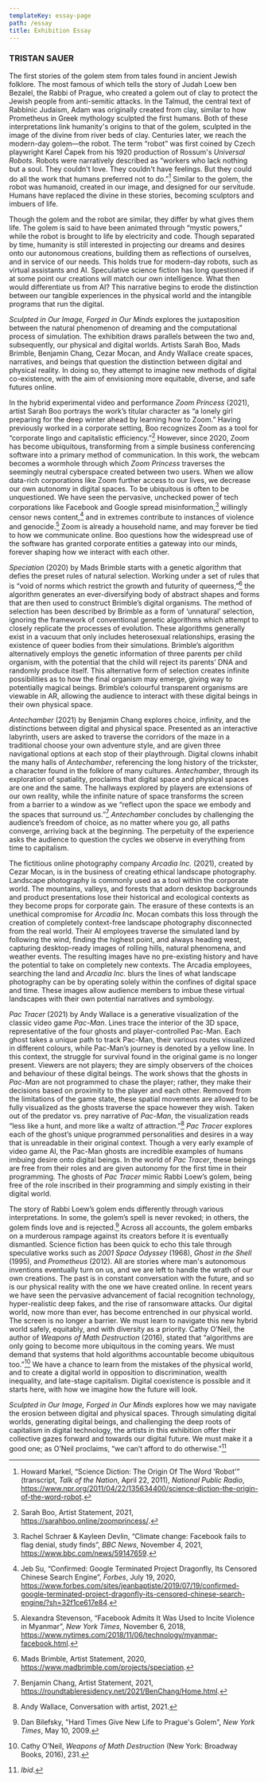 ```yaml
---
templateKey: essay-page
path: /essay
title: Exhibition Essay
---
```

### TRISTAN SAUER

The first stories of the golem stem from tales found in ancient Jewish folklore. The most famous of which tells the story of Judah Loew ben Bezalel, the Rabbi of Prague, who created a golem out of clay to protect the Jewish people from anti-semitic attacks. In the Talmud, the central text of Rabbinic Judaism, Adam was originally created from clay, similar to how Prometheus in Greek mythology sculpted the first humans. Both of these interpretations link humanity's origins to that of the golem, sculpted in the image of the divine from river beds of clay. Centuries later, we reach the modern-day golem—the robot. The term “robot” was first coined by Czech playwright Karel Čapek from his 1920 production of Rossum's _Universal Robots_. Robots were narratively described as “workers who lack nothing but a soul. They couldn't love. They couldn't have feelings. But they could do all the work that humans preferred not to do.”[^1] Similar to the golem, the robot was humanoid, created in our image, and designed for our servitude. Humans have replaced the divine in these stories, becoming sculptors and imbuers of life. 

Though the golem and the robot are similar, they differ by what gives them life. The golem is said to have been animated through “mystic powers,” while the robot is brought to life by electricity and code. Though separated by time, humanity is still interested in projecting our dreams and desires onto our autonomous creations, building them as reflections of ourselves, and in service of our needs. This holds true for modern-day robots, such as virtual assistants and AI. Speculative science fiction has long questioned if at some point our creations will match our own intelligence. What then would differentiate us from AI? This narrative begins to erode the distinction between our tangible experiences in the physical world and the intangible programs that run the digital.

_Sculpted in Our Image, Forged in Our Minds_ explores the juxtaposition between the natural phenomenon of dreaming and the computational process of simulation. The exhibition draws parallels between the two and, subsequently, our physical and digital worlds. Artists Sarah Boo, Mads Brimble, Benjamin Chang, Cezar Mocan, and Andy Wallace create spaces, narratives, and beings that question the distinction between digital and physical reality. In doing so, they attempt to imagine new methods of digital co-existence, with the aim of envisioning more equitable, diverse, and safe futures online.

In the hybrid experimental video and performance _Zoom Princess_ (2021), artist Sarah Boo portrays the work’s titular character as “a lonely girl preparing for the deep winter ahead by learning how to Zoom.” Having previously worked in a corporate setting, Boo recognizes Zoom as a tool for “corporate lingo and capitalistic efficiency.”[^2] However, since 2020, Zoom has become ubiquitous, transforming from a simple business conferencing software into a primary method of communication. In this work, the webcam becomes a wormhole through which _Zoom Princess_ traverses the seemingly neutral cyberspace created between two users. When we allow data-rich corporations like Zoom further access to our lives, we decrease our own autonomy in digital spaces. To be ubiquitous is often to be unquestioned. We have seen the pervasive, unchecked power of tech corporations like Facebook and Google spread misinformation,[^3] willingly censor news content,[^4] and in extremes contribute to instances of violence and genocide.[^5] Zoom is already a household name, and may forever be tied to how we communicate online. Boo questions how the widespread use of the software has granted corporate entities a gateway into our minds, forever shaping how we interact with each other. 

_Speciation_ (2020) by Mads Brimble starts with a genetic algorithm that defies the preset rules of natural selection. Working under a set of rules that is “void of norms which restrict the growth and futurity of queerness,”[^6] the algorithm generates an ever-diversifying body of abstract shapes and forms that are then used to construct Brimble’s digital organisms. The method of selection has been described by Brimble as a form of ‘unnatural’ selection, ignoring the framework of conventional genetic algorithms which attempt to closely replicate the processes of evolution. These algorithms generally exist in a vacuum that only includes heterosexual relationships, erasing the existence of queer bodies from their simulations. Brimble’s algorithm alternatively employs the genetic information of three parents per child organism, with the potential that the child will reject its parents’ DNA and randomly produce itself. This alternative form of selection creates infinite possibilities as to how the final organism may emerge, giving way to potentially magical beings. Brimble’s colourful transparent organisms are viewable in AR, allowing the audience to interact with these digital beings in their own physical space.  

_Antechamber_ (2021) by Benjamin Chang explores choice, infinity, and the distinctions between digital and physical space. Presented as an interactive labyrinth, users are asked to traverse the corridors of the maze in a traditional choose your own adventure style, and are given three navigational options at each stop of their playthrough. Digital clowns inhabit the many halls of _Antechamber_, referencing the long history of the trickster, a character found in the folklore of many cultures. _Antechamber_, through its exploration of spatiality, proclaims that digital space and physical spaces are one and the same. The hallways explored by players are extensions of our own reality, while the infinite nature of space transforms the screen from a barrier to a window as we “reflect upon the space we embody and the spaces that surround us.”[^7] _Antechamber_ concludes by challenging the audience’s freedom of choice, as no matter where you go, all paths converge, arriving back at the beginning. The perpetuity of the experience asks the audience to question the cycles we observe in everything from time to capitalism.

The fictitious online photography company _Arcadia Inc._ (2021), created by Cezar Mocan, is in the business of creating ethical landscape photography. Landscape photography is commonly used as a tool within the corporate world. The mountains, valleys, and forests that adorn desktop backgrounds and product presentations lose their historical and ecological contexts as they become props for corporate gain. The erasure of these contexts is an unethical compromise for _Arcadia Inc._ Mocan combats this loss through the creation of completely context-free landscape photography disconnected from the real world. Their AI employees traverse the simulated land by following the wind, finding the highest point, and always heading west, capturing desktop-ready images of rolling hills, natural phenomena, and weather events. The resulting images have no pre-existing history and have the potential to take on completely new contexts. The Arcadia employees, searching the land and _Arcadia Inc._ blurs the lines of what landscape photography can be by operating solely within the confines of digital space and time. These images allow audience members to imbue these virtual landscapes with their own potential narratives and symbology. 

_Pac Tracer_ (2021) by Andy Wallace is a generative visualization of the classic video game _Pac-Man_. Lines trace the interior of the 3D space, representative of the four ghosts and player-controlled Pac-Man. Each ghost takes a unique path to track Pac-Man, their various routes visualized in different colours, while Pac-Man’s journey is denoted by a yellow line. In this context, the struggle for survival found in the original game is no longer present. Viewers are not players; they are simply observers of the choices and behaviour of these digital beings. The work shows that the ghosts in _Pac-Man_ are not programmed to chase the player; rather, they make their decisions based on proximity to the player and each other. Removed from the limitations of the game state, these spatial movements are allowed to be fully visualized as the ghosts traverse the space however they wish. Taken out of the predator vs. prey narrative of _Pac-Man_, the visualization reads “less like a hunt, and more like a waltz of attraction.”[^8] _Pac Tracer_ explores each of the ghost’s unique programmed personalities and desires in a way that is unreadable in their original context. Though a very early example of video game AI, the Pac-Man ghosts are incredible examples of humans imbuing desire onto digital beings. In the world of _Pac Tracer_, these beings are free from their roles and are given autonomy for the first time in their programming. The ghosts of _Pac Tracer_ mimic Rabbi Loew’s golem, being free of the role inscribed in their programming and simply existing in their digital world.

The story of Rabbi Loew’s golem ends differently through various interpretations. In some, the golem’s spell is never revoked; in others, the golem finds love and is rejected.[^9] Across all accounts, the golem embarks on a murderous rampage against its creators before it is eventually dismantled. Science fiction has been quick to echo this tale through speculative works such as _2001 Space Odyssey_ (1968), _Ghost in the Shell_ (1995), and _Prometheus_ (2012). All are stories where man's autonomous inventions eventually turn on us, and we are left to handle the wrath of our own creations. The past is in constant conversation with the future, and so is our physical reality with the one we have created online. In recent years we have seen the pervasive advancement of facial recognition technology, hyper-realistic deep fakes, and the rise of ransomware attacks. Our digital world, now more than ever, has become entrenched in our physical world. The screen is no longer a barrier. We must learn to navigate this new hybrid world safely, equitably, and with diversity as a priority. Cathy O’Neil, the author of _Weapons of Math Destruction_ (2016), stated that “algorithms are only going to become more ubiquitous in the coming years. We must demand that systems that hold algorithms accountable become ubiquitous too.”[^10] We have a chance to learn from the mistakes of the physical world, and to create a digital world in opposition to discrimination, wealth inequality, and late-stage capitalism. Digital coexistence is possible and it starts here, with how we imagine how the future will look.

_Sculpted in Our Image, Forged in Our Minds_ explores how we may navigate the erosion between digital and physical spaces. Through simulating digital worlds, generating digital beings, and challenging the deep roots of capitalism in digital technology, the artists in this exhibition offer their collective gazes forward and towards our digital future. We must make it a good one; as O’Neil proclaims, “we can’t afford to do otherwise.”[^11]


[^1]: Howard Markel, “Science Diction: The Origin Of The Word 'Robot'” (transcript, _Talk of the Nation_, April 22, 2011), _National Public Radio_, https://www.npr.org/2011/04/22/135634400/science-diction-the-origin-of-the-word-robot. 

[^2]: Sarah Boo, Artist Statement, 2021, https://sarahboo.online/zoomprincess/. 

[^3]: Rachel Schraer & Kayleen Devlin, “Climate change: Facebook fails to flag denial, study finds”, _BBC News_, November 4, 2021, https://www.bbc.com/news/59147659. 

[^4]: Jeb Su, “Confirmed: Google Terminated Project Dragonfly, Its Censored Chinese Search Engine”, _Forbes_, July 19, 2020, https://www.forbes.com/sites/jeanbaptiste/2019/07/19/confirmed-google-terminated-project-dragonfly-its-censored-chinese-search-engine/?sh=32f1ce617e84. 

[^5]: Alexandra Stevenson, “Facebook Admits It Was Used to Incite Violence in Myanmar”, _New York Times_, November 6, 2018, https://www.nytimes.com/2018/11/06/technology/myanmar-facebook.html. 

[^6]: Mads Brimble, Artist Statement, 2020, https://www.madbrimble.com/projects/speciation. 

[^7]: Benjamin Chang, Artist Statement, 2021, https://roundtableresidency.net/2021/BenChang/Home.html. 

[^8]: Andy Wallace, Conversation with artist, 2021.

[^9]: Dan Bilefsky, "Hard Times Give New Life to Prague's Golem", _New York Times_, May 10, 2009.

[^10]: Cathy O’Neil, _Weapons of Math Destruction_ (New York: Broadway Books, 2016), 231.

[^11]: _Ibid_.
